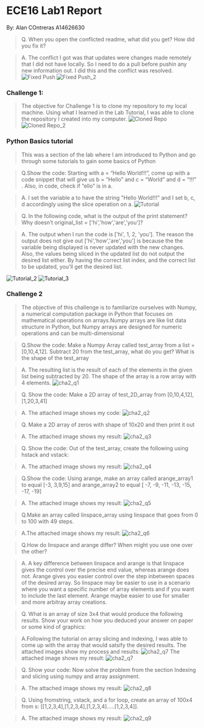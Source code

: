 # ECE16 Lab1 Report
By: Alan COntreras A14626630

>Q. When you open the conflicted readme, what did you get? How did you fix it?

>A. The conflict I got was that updates were changes made remotely that
>I did not have locally. So I need to do a pull before pushin any new
>information out. I did this and the conflict was resolved.
![Fixed Push](Captures/FixMe_Pull.jpg)
![Fixed Push_2](Captures/FixMe_Pull2.jpg)
### Challenge 1:

>The objective for Challenge 1 is to clone my repository to my local
>machine. Using what I learned in the Lab Tutorial, I was able to clone
>the repository I created into my computer.
![Cloned Repo](Captures/New_repo.jpg)
![Cloned Repo_2](Captures/ezgif.com-crop.gif)

### Python Basics tutorial

>This was a section of the lab where I am introduced to Python and go through some tutorials to gain some basics of Python

>Q.Show the code: Starting with a = “Hello World!!!”, come up with a code snippet that will give us b = “Hello” and c = “World” and d = “!!!” . Also, in code, check if “ello” is in a. 

>A. I set the variable a to have the string "Hello World!!!" and I set 
>b, c, d accordingly using the slice operation on a. 
![Tutorial](Captures/PBT1.jpg)

>Q. In the following code, what is the output of the print statement? Why doesn’t original_list = ['hi','how','are','you']?

>A. The output when I run the code is ['hi', 1, 2, 'you']. The reason the
>output does not give out ['hi','how','are','you'] is because the the
>variable being displayed is never updated with the new changes. Also, the
>values being sliced in the updated list do not output the desired list
>either. By having the correct list index, and the correct list to be 
>updated, you'll get the desired list. 


![Tutorial_2](Captures/PBT2.jpg)
![Tutorial_3](Captures/PBT2_2.jpg)

### Challenge 2
>The objective of this challenge is to familiarize ourselves with Numpy,
>a numerical computation package in Python that focuses on mathematical
>operations on arrays.Numpy arrays are like list data structure in Python,
>but Numpy arrays are designed for numeric operations and can be
>multi-dimensional

>Q.Show the code: Make a Numpy Array called test_array from a 
>list = [0,10,4,12]. Subtract 20 from the test_array, what do you get?
>What is the shape of the test_array

>A. The resulting list is the result of each of the elements in the given
>list being subtracted by 20. The shape of the array is a row array with
>4 elements. 
![cha2_q1](Captures/ch2_q1.png)

>Q. Show the code: Make a 2D array of test_2D_array from [0,10,4,12],[1,20,3,41]

>A. The attached image shows my code:
![cha2_q2](Captures/ch2_q2.png)

>Q. Make a 2D array of zeros with shape of 10x20 and then print it out

>A. The attached image shows my result:
![cha2_q3](Captures/ch2_q3.png)


>Q. Show the code: Out of the test_array, create the following using hstack and vstack: 

>A. The attached image shows my result:
![cha2_q4](Captures/ch2_q4.png)


>Q.Show the code: Using arange, make an array called arange_array1 to equal [-3, 3,9,15] and arange_array2 to equal [ -7,  -9, -11, -13, -15, -17, -19]

>A. The attached image shows my result:
![cha2_q5](Captures/ch2_q5.png)


>Q.Make an array called linspace_array using linspace that goes from 0 to 100 with 49 steps. 

>A.The attached image shows my result:
![cha2_q6](Captures/ch2_q6.png)


>Q.How do linspace and arange differ? When might you use one over the other?

>A. A key difference between linspace and arange is that linspace gives
>the control over the precise end value, whereas arange does not. Arange
>gives you easier control over the step inbetween spaces of the desired
>array. So linspace may be easier to use in a scenario where you want 
>a specific number of array elements and if you want to include the last 
>element. Arange maybe easier to use for smaller and more arbitray array
>creations.

>Q. What is an array of size 3x4 that would produce the following results.
>Show your work on how you deduced your answer on paper or some kind of
>graphics:

>A.Following the tutorial on array slicing and indexing, I was able to 
>come up with the array that would satsify the desired results. 
>The attached images show my process and results:
![cha2_q7](Captures/ch2qslice.jpg)
>The attached image shows my result:
![cha2_q7](Captures/ch2_q7.png)


>Q. Show your code: Now solve the problem from the section Indexing and
>slicing using numpy and array assignment.

>A. The attached image shows my result:
>![cha2_q8](Captures/ch2_q8.png)


>Q. Using fromstring, vstack, and a for loop, create an array of 100x4 from s: [[1,2,3,4],[1,2,3,4],[1,2,3,4]…..[1,2,3,4]]. 

>A. The attached image shows my result:
>![cha2_q9](Captures/ch2_q9.png)
